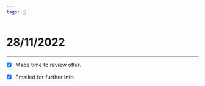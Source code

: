 ```yaml
---
tags: 📆
---
```


# 28/11/2022
---

- [x] Made time to review offer.
- [x] Emailed for further info.


